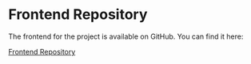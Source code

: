 # Frontend Repository

The frontend for the project is available on GitHub. You can find it here:

[Frontend Repository](https://github.com/Yash77Ash/Spring-boot-In-memory-auth-with-react.git)
